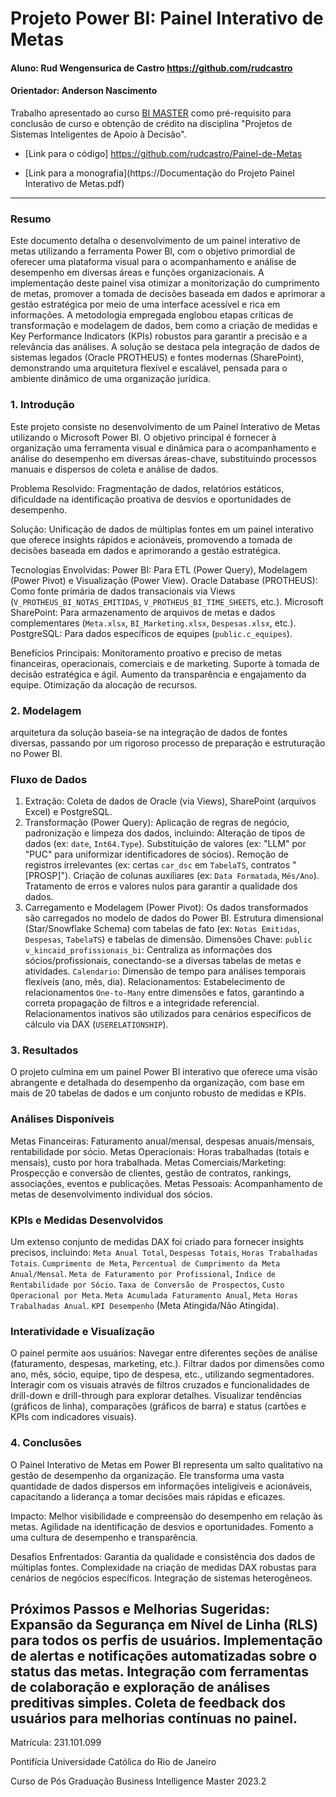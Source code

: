 # Projeto Power BI: Painel Interativo de Metas

#### Aluno: Rud Wengensurica de Castro https://github.com/rudcastro
#### Orientador: Anderson Nascimento 


Trabalho apresentado ao curso [BI MASTER](https://ica.puc-rio.ai/bi-master) como pré-requisito para conclusão de curso e obtenção de crédito na disciplina "Projetos de Sistemas Inteligentes de Apoio à Decisão".

- [Link para o código] https://github.com/rudcastro/Painel-de-Metas

- [Link para a monografia](https://Documentação do Projeto Painel Interativo de Metas.pdf)

---

### Resumo

Este documento detalha o desenvolvimento de um painel interativo de metas utilizando a ferramenta Power BI, com o objetivo primordial de oferecer uma plataforma visual para o acompanhamento e análise de desempenho em diversas áreas e funções organizacionais. A implementação deste painel visa otimizar a monitorização do cumprimento de metas, promover a tomada de decisões baseada em dados e aprimorar a gestão estratégica por meio de uma interface acessível e rica em informações. A metodologia empregada englobou etapas críticas de transformação e modelagem de dados, bem como a criação de medidas e Key Performance Indicators (KPIs) robustos para garantir a precisão e a relevância das análises. A solução se destaca pela integração de dados de sistemas legados (Oracle PROTHEUS) e fontes modernas (SharePoint), demonstrando uma arquitetura flexível e escalável, pensada para o ambiente dinâmico de uma organização jurídica.


### 1. Introdução

Este projeto consiste no desenvolvimento de um Painel Interativo de Metas utilizando o Microsoft Power BI. O objetivo principal é fornecer à organização uma ferramenta visual e dinâmica para o acompanhamento e análise do desempenho em diversas áreas-chave, substituindo processos manuais e dispersos de coleta e análise de dados.

Problema Resolvido: Fragmentação de dados, relatórios estáticos, dificuldade na identificação proativa de desvios e oportunidades de desempenho.

Solução: Unificação de dados de múltiplas fontes em um painel interativo que oferece insights rápidos e acionáveis, promovendo a tomada de decisões baseada em dados e aprimorando a gestão estratégica.

Tecnologias Envolvidas:
   Power BI: Para ETL (Power Query), Modelagem (Power Pivot) e Visualização (Power View).
   Oracle Database (PROTHEUS): Como fonte primária de dados transacionais via Views (`V_PROTHEUS_BI_NOTAS_EMITIDAS`, `V_PROTHEUS_BI_TIME_SHEETS`, etc.).
   Microsoft SharePoint: Para armazenamento de arquivos de metas e dados complementares (`Meta.xlsx`, `BI_Marketing.xlsx`, `Despesas.xlsx`, etc.).
   PostgreSQL: Para dados específicos de equipes (`public.c_equipes`).

Benefícios Principais:
   Monitoramento proativo e preciso de metas financeiras, operacionais, comerciais e de marketing.
   Suporte à tomada de decisão estratégica e ágil.
   Aumento da transparência e engajamento da equipe.
   Otimização da alocação de recursos.

### 2. Modelagem

 arquitetura da solução baseia-se na integração de dados de fontes diversas, passando por um rigoroso processo de preparação e estruturação no Power BI.

### Fluxo de Dados
1.  Extração: Coleta de dados de Oracle (via Views), SharePoint (arquivos Excel) e PostgreSQL.
2.  Transformação (Power Query): Aplicação de regras de negócio, padronização e limpeza dos dados, incluindo:
       Alteração de tipos de dados (ex: `date`, `Int64.Type`).
       Substituição de valores (ex: "LLM" por "PUC" para uniformizar identificadores de sócios).
       Remoção de registros irrelevantes (ex: certas `car_dsc` em `TabelaTS`, contratos "[PROSP]").
       Criação de colunas auxiliares (ex: `Data Formatada`, `Mês/Ano`).
       Tratamento de erros e valores nulos para garantir a qualidade dos dados.
3.  Carregamento e Modelagem (Power Pivot):
       Os dados transformados são carregados no modelo de dados do Power BI.
       Estrutura dimensional (Star/Snowflake Schema) com tabelas de fato (ex: `Notas Emitidas`, `Despesas`, `TabelaTS`) e tabelas de dimensão.
       Dimensões Chave:
           `public v_kincaid_profissionais_bi`: Centraliza as informações dos sócios/profissionais, conectando-se a diversas tabelas de metas e atividades.
           `Calendario`: Dimensão de tempo para análises temporais flexíveis (ano, mês, dia).
       Relacionamentos: Estabelecimento de relacionamentos `One-to-Many` entre dimensões e fatos, garantindo a correta propagação de filtros e a integridade referencial. Relacionamentos inativos são utilizados para cenários específicos de cálculo via DAX (`USERELATIONSHIP`).

### 3. Resultados

O projeto culmina em um painel Power BI interativo que oferece uma visão abrangente e detalhada do desempenho da organização, com base em mais de 20 tabelas de dados e um conjunto robusto de medidas e KPIs.

### Análises Disponíveis
   Metas Financeiras: Faturamento anual/mensal, despesas anuais/mensais, rentabilidade por sócio.
   Metas Operacionais: Horas trabalhadas (totais e mensais), custo por hora trabalhada.
   Metas Comerciais/Marketing: Prospecção e conversão de clientes, gestão de contratos, rankings, associações, eventos e publicações.
   Metas Pessoais: Acompanhamento de metas de desenvolvimento individual dos sócios.

### KPIs e Medidas Desenvolvidos
Um extenso conjunto de medidas DAX foi criado para fornecer insights precisos, incluindo:
   `Meta Anual Total`, `Despesas Totais`, `Horas Trabalhadas Totais`.
   `Cumprimento de Meta`, `Percentual de Cumprimento da Meta Anual/Mensal`.
   `Meta de Faturamento por Profissional`, `Índice de Rentabilidade por Sócio`.
   `Taxa de Conversão de Prospectos`, `Custo Operacional por Meta`.
   `Meta Acumulada Faturamento Anual`, `Meta Horas Trabalhadas Anual`.
   `KPI Desempenho` (Meta Atingida/Não Atingida).

### Interatividade e Visualização
O painel permite aos usuários:
   Navegar entre diferentes seções de análise (faturamento, despesas, marketing, etc.).
   Filtrar dados por dimensões como ano, mês, sócio, equipe, tipo de despesa, etc., utilizando segmentadores.
   Interagir com os visuais através de filtros cruzados e funcionalidades de drill-down e drill-through para explorar detalhes.
   Visualizar tendências (gráficos de linha), comparações (gráficos de barra) e status (cartões e KPIs com indicadores visuais).

### 4. Conclusões

O Painel Interativo de Metas em Power BI representa um salto qualitativo na gestão de desempenho da organização. Ele transforma uma vasta quantidade de dados dispersos em informações inteligíveis e acionáveis, capacitando a liderança a tomar decisões mais rápidas e eficazes.

Impacto:
   Melhor visibilidade e compreensão do desempenho em relação às metas.
   Agilidade na identificação de desvios e oportunidades.
   Fomento a uma cultura de desempenho e transparência.

Desafios Enfrentados:
   Garantia da qualidade e consistência dos dados de múltiplas fontes.
   Complexidade na criação de medidas DAX robustas para cenários de negócios específicos.
   Integração de sistemas heterogêneos.

Próximos Passos e Melhorias Sugeridas:
   Expansão da Segurança em Nível de Linha (RLS) para todos os perfis de usuários.
   Implementação de alertas e notificações automatizadas sobre o status das metas.
   Integração com ferramentas de colaboração e exploração de análises preditivas simples.
   Coleta de feedback dos usuários para melhorias contínuas no painel.
---

Matrícula: 231.101.099

Pontifícia Universidade Católica do Rio de Janeiro

Curso de Pós Graduação Business Intelligence Master 2023.2

